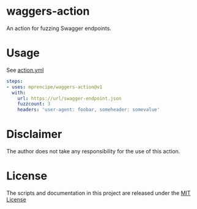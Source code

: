 # waggers-action

An action for fuzzing Swagger endpoints.

# Usage

See [action.yml](action.yml)

```yaml
steps:
- uses: mprencipe/waggers-action@v1
  with:
    url: https://url/swagger-endpoint.json
    fuzzcount: 3
    headers: 'user-agent: foobar, someheader: somevalue'
```

# Disclaimer
The author does not take any responsibility for the use of this action.

# License

The scripts and documentation in this project are released under the [MIT License](LICENSE)
